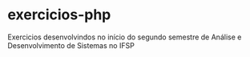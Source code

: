 # exercicios-php
Exercicios desenvolvindos no início do segundo semestre de Análise e Desenvolvimento de Sistemas no IFSP
